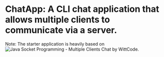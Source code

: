 # ChatApp: A CLI chat application that allows multiple clients to communicate via a server.

Note: The starter application is heavily based on ![Java Socket Programming - Multiple Clients Chat](https://youtu.be/gLfuZrrfKes) by WittCode.
